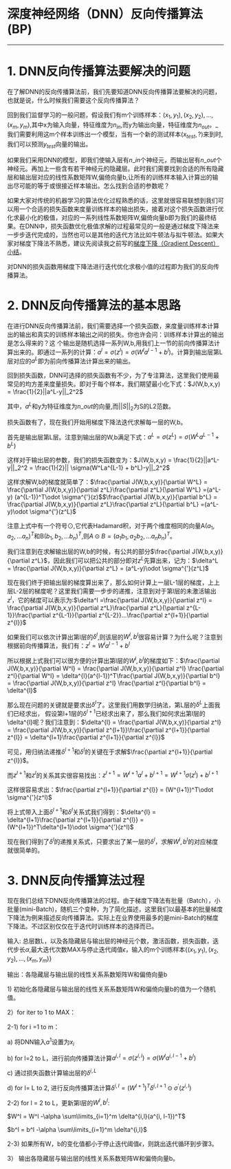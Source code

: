 # 深度神经网络（DNN）反向传播算法\(BP\)

---

# 1. DNN反向传播算法要解决的问题

在了解DNN的反向传播算法前，我们先要知道DNN反向传播算法要解决的问题，也就是说，什么时候我们需要这个反向传播算法？

回到我们监督学习的一般问题，假设我们有m个训练样本：${(x_1,y_1), (x_2,y_2), ..., (x_m,y_m)}$,其中x为输入向量，特征维度为$n_{in}$,而y为输出向量，特征维度为$n_{out}$。_我们需要利用这m个样本训练出一个模型，当有一个新的测试样本$(x_{test},?)$来到时, 我们可以预测$y_{test}$向量的输出。

如果我们采用DNN的模型，即我们使输入层有$n\_in$个神经元，而输出层有$n\_out$个神经元。再加上一些含有若干神经元的隐藏层。此时我们需要找到合适的所有隐藏层和输出层对应的线性系数矩阵W,偏倚向量b,让所有的训练样本输入计算出的输出尽可能的等于或很接近样本输出。怎么找到合适的参数呢？

如果大家对传统的机器学习的算法优化过程熟悉的话，这里就很容易联想到我们可以用一个合适的损失函数来度量训练样本的输出损失，接着对这个损失函数进行优化求最小化的极值，对应的一系列线性系数矩阵W,偏倚向量b即为我们的最终结果。在DNN中，损失函数优化极值求解的过程最常见的一般是通过梯度下降法来一步步迭代完成的，当然也可以是其他的迭代方法比如牛顿法与拟牛顿法。如果大家对梯度下降法不熟悉，建议先阅读我之前写的[梯度下降（Gradient Descent）小结](http://www.cnblogs.com/pinard/p/5970503.html)。

对DNN的损失函数用梯度下降法进行迭代优化求极小值的过程即为我们的反向传播算法。

# 2. DNN反向传播算法的基本思路

在进行DNN反向传播算法前，我们需要选择一个损失函数，来度量训练样本计算出的输出和真实的训练样本输出之间的损失。你也许会问：训练样本计算出的输出是怎么得来的？这 个输出是随机选择一系列W,b,用我们上一节的前向传播算法计算出来的。即通过一系列的计算：$a^l = \sigma(z^l) = \sigma(W^la^{l-1} + b^l)$。计算到输出层第L层对应的$a^L$即为前向传播算法计算出来的输出。

回到损失函数，DNN可选择的损失函数有不少，为了专注算法，这里我们使用最常见的均方差来度量损失。即对于每个样本，我们期望最小化下式：$J(W,b,x,y) = \frac{1}{2}||a^L-y||_2^2$

其中，$a^L$和y为特征维度为$n\_out$的向量,而$||S||_2$为S的L2范数。

损失函数有了，现在我们开始用梯度下降法迭代求解每一层的W,b。

首先是输出层第L层。注意到输出层的W,b满足下式：$a^L = \sigma(z^L) = \sigma(W^La^{L-1} + b^L)$

这样对于输出层的参数，我们的损失函数变为：$J(W,b,x,y) = \frac{1}{2}||a^L-y||_2^2 =  \frac{1}{2}|| \sigma(W^La^{L-1} + b^L)-y||_2^2$

这样求解W,b的梯度就简单了：$\frac{\partial J(W,b,x,y)}{\partial W^L} = \frac{\partial J(W,b,x,y)}{\partial z^L}\frac{\partial z^L}{\partial W^L} =(a^L-y) (a^{L-1})^T\odot \sigma^{'}(z)$$\frac{\partial J(W,b,x,y)}{\partial b^L} = \frac{\partial J(W,b,x,y)}{\partial z^L}\frac{\partial z^L}{\partial b^L} =(a^L-y)\odot \sigma^{'}(z^L)$

注意上式中有一个符号$\odot$,它代表Hadamard积，对于两个维度相同的向量A$(a_1,a_2,...a_n)^T$和B$(b_1,b_2,...b_n)^T$,则$A \odot B = (a_1b_1, a_2b_2,...a_nb_n)^T$。

我们注意到在求解输出层的W,b的时候，有公共的部分$\frac{\partial J(W,b,x,y)}{\partial z^L}$，因此我们可以把公共的部分即对$z^L$先算出来，记为：$\delta^L = \frac{\partial J(W,b,x,y)}{\partial z^L} = (a^L-y)\odot \sigma^{'}(z^L)$

现在我们终于把输出层的梯度算出来了，那么如何计算上一层L-1层的梯度，上上层L-2层的梯度呢？这里我们需要一步步的递推，注意到对于第l层的未激活输出$z^l$，它的梯度可以表示为:$\delta^l =\frac{\partial J(W,b,x,y)}{\partial z^l} = \frac{\partial J(W,b,x,y)}{\partial z^L}\frac{\partial z^L}{\partial z^{L-1}}\frac{\partial z^{L-1}}{\partial z^{L-2}}...\frac{\partial z^{l+1}}{\partial z^{l}}$

如果我们可以依次计算出第l层的$\delta^l$,则该层的$W^l,b^l$很容易计算？为什么呢？注意到根据前向传播算法，我们有：$z^l= W^la^{l-1} + b^l$

所以根据上式我们可以很方便的计算出第l层的$W^l,b^l$的梯度如下：$\frac{\partial J(W,b,x,y)}{\partial W^l} = \frac{\partial J(W,b,x,y)}{\partial z^l} \frac{\partial z^l}{\partial W^l} = \delta^{l}(a^{l-1})^T\frac{\partial J(W,b,x,y)}{\partial b^l} = \frac{\partial J(W,b,x,y)}{\partial z^l} \frac{\partial z^l}{\partial b^l} = \delta^{l}$

那么现在问题的关键就是要求出$\delta^{l}$了。这里我们用数学归纳法，第L层的$\delta^{L}$上面我们已经求出， 假设第l+1层的$\delta^{l+1}$已经求出来了，那么我们如何求出第l层的\delta^{l}呢？我们注意到：$\delta^{l} = \frac{\partial J(W,b,x,y)}{\partial z^l} = \frac{\partial J(W,b,x,y)}{\partial z^{l+1}}\frac{\partial z^{l+1}}{\partial z^{l}} = \delta^{l+1}\frac{\partial z^{l+1}}{\partial z^{l}}$

可见，用归纳法递推$\delta^{l+1}$和$\delta^{l}$的关键在于求解$\frac{\partial z^{l+1}}{\partial z^{l}}$。

而$z^{l+1}$和$z^{l}$的关系其实很容易找出：$z^{l+1}= W^{l+1}a^{l} + b^{l+1} = W^{l+1}\sigma(z^l) + b^{l+1}$

这样很容易求出：$\frac{\partial z^{l+1}}{\partial z^{l}} = (W^{l+1})^T\odot \sigma^{'}(z^l)$

将上式带入上面$\delta^{l+1}$和$\delta^{l}$关系式我们得到：$\delta^{l} = \delta^{l+1}\frac{\partial z^{l+1}}{\partial z^{l}} = (W^{l+1})^T\delta^{l+1}\odot \sigma^{'}(z^l)$

现在我们得到了$\delta^{l}$的递推关系式，只要求出了某一层的$\delta^{l}$，求解$W^l,b^l$的对应梯度就很简单的。

# 3. DNN反向传播算法过程

现在我们总结下DNN反向传播算法的过程。由于梯度下降法有批量（Batch），小批量\(mini-Batch\)，随机三个变种，为了简化描述，这里我们以最基本的批量梯度下降法为例来描述反向传播算法。实际上在业界使用最多的是mini-Batch的梯度下降法。不过区别仅仅在于迭代时训练样本的选择而已。

输入: 总层数L，以及各隐藏层与输出层的神经元个数，激活函数，损失函数，迭代步长$\alpha$,最大迭代次数MAX与停止迭代阈值$\epsilon$，输入的m个训练样本$\{(x_1,y_1), (x_2,y_2), ..., (x_m,y_m)\}$

输出：各隐藏层与输出层的线性关系系数矩阵W和偏倚向量b

1\) 初始化各隐藏层与输出层的线性关系系数矩阵W和偏倚向量b的值为一个随机值。

2）for iter to 1 to MAX：

2-1\) for i =1 to m：

a\) 将DNN输入$a^1$设置为$x_i$

b\) for l=2 to L，进行前向传播算法计算$a^{i,l} = \sigma(z^{i,l}) = \sigma(W^la^{i,l-1} + b^l)$

c\) 通过损失函数计算输出层的$\delta^{i,L}$

d\) for l= L to 2, 进行反向传播算法计算$\delta^{i,l} =  (W^{l+1})^T\delta^{i,l+1}\odot \sigma^{'}(z^{i,l})$

2-2\) for l = 2 to L，更新第l层的$W^l,b^l$:

$W^l = W^l -\alpha \sum\limits_{i=1}^m \delta^{i,l}(a^{i, l-1})^T$

$b^l = b^l -\alpha \sum\limits_{i=1}^m \delta^{i,l}$

2-3\) 如果所有W，b的变化值都小于停止迭代阈值$\epsilon$，则跳出迭代循环到步骤3。

3） 输出各隐藏层与输出层的线性关系系数矩阵W和偏倚向量b。

